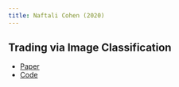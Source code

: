 ```yaml
---
title: Naftali Cohen (2020)
---
```


## Trading via Image Classification


- [Paper](https://www.zotero.org/dafuzhu123/collections/CFK9WT4X/items/5EMM9JCJ/reader)
- [Code](https://github.com/hardyqr/cnn-for-stock-market-prediction-pytorch)